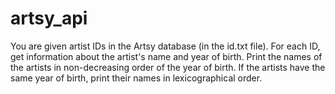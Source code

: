 # artsy_api
You are given artist IDs in the Artsy database (in the id.txt file). For each ID, get information about the artist's name and year of birth. 
Print the names of the artists in non-decreasing order of the year of birth. If the artists have the same year of birth, print their names in lexicographical order.
